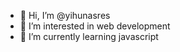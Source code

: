 - 👋 Hi, I’m @yihunasres
- 👀 I’m interested in web development
- 🌱 I’m currently learning javascript

<!---
yihunasres/yihunasres is a ✨ special ✨ repository because its `README.md` (this file) appears on your GitHub profile.
You can click the Preview link to take a look at your changes.
--->
